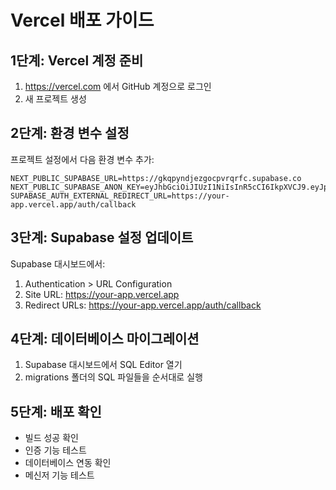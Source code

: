 # Vercel 배포 가이드

## 1단계: Vercel 계정 준비
1. https://vercel.com 에서 GitHub 계정으로 로그인
2. 새 프로젝트 생성

## 2단계: 환경 변수 설정
프로젝트 설정에서 다음 환경 변수 추가:

```
NEXT_PUBLIC_SUPABASE_URL=https://gkqpyndjezgocpvrqrfc.supabase.co
NEXT_PUBLIC_SUPABASE_ANON_KEY=eyJhbGciOiJIUzI1NiIsInR5cCI6IkpXVCJ9.eyJpc3MiOiJzdXBhYmFzZSIsInJlZiI6ImdrcXB5bmRqZXpnb2NwdnJxcmZjIiwicm9sZSI6ImFub24iLCJpYXQiOjE3NTI4NDQwNzcsImV4cCI6MjA2ODQyMDA3N30.KokKEVlJvX4EMxPHPY_3Hd3HCDjPLK_lTjBSRQU6kg0
SUPABASE_AUTH_EXTERNAL_REDIRECT_URL=https://your-app.vercel.app/auth/callback
```

## 3단계: Supabase 설정 업데이트
Supabase 대시보드에서:
1. Authentication > URL Configuration
2. Site URL: https://your-app.vercel.app
3. Redirect URLs: https://your-app.vercel.app/auth/callback

## 4단계: 데이터베이스 마이그레이션
1. Supabase 대시보드에서 SQL Editor 열기
2. migrations 폴더의 SQL 파일들을 순서대로 실행

## 5단계: 배포 확인
- 빌드 성공 확인
- 인증 기능 테스트
- 데이터베이스 연동 확인
- 메신저 기능 테스트